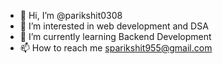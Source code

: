- 👋 Hi, I’m @parikshit0308
- 👀 I’m interested in web development and DSA
- 🌱 I’m currently learning Backend Development
- 📫 How to reach me sparikshit955@gmail.com


<!---
parikshit0308/parikshit0308 is a ✨ special ✨ repository because its `README.md` (this file) appears on your GitHub profile.
You can click the Preview link to take a look at your changes.
--->
